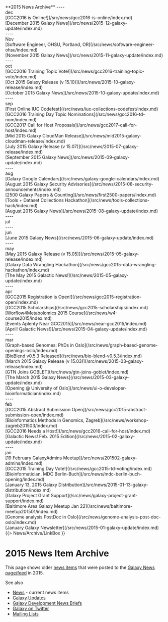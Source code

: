 <div class='linkbox'>
**2015 News Archive**
----
<div class='right'>dec</div>
[GCC2016 is Online!](/src/news/gcc2016-is-online/index.md)<br />
[December 2015 Galaxy News](/src/news/2015-12-galaxy-update/index.md)<br />
----
<div class='right'>Nov</div>
[Software Engineer, OHSU, Portland, OR](/src/news/software-engineer-ohsu/index.md)<br />
[November 2015 Galaxy News](/src/news/2015-11-galaxy-update/index.md)<br />
----
<div class='right'>oct</div>
[GCC2016 Training Topic Vote!](/src/news/gcc2016-training-topic-vote/index.md)<br />
[Oct 2015 Galaxy Release (v 15.10)](/src/news/2015-10-galaxy-release/index.md)<br />
[October 2015 Galaxy News](/src/news/2015-10-galaxy-update/index.md)<br />
----
<div class='right'>sep</div>
[First Online IUC Codefest](/src/news/iuc-collections-codefest/index.md)<br />
[GCC2016 Training Day Topic Nominations](/src/news/gcc2016-td-nom/index.md)<br />
[GCC2017 Call for Host Proposals](/src/news/gcc2017-call-for-host/index.md)<br />
[Mid 2015 Galaxy CloudMan Release](/src/news/mid2015-galaxy-cloudman-release/index.md)<br />
[July 2015 Galaxy Release (v 15.07)](/src/news/2015-07-galaxy-release/index.md)<br />
[September 2015 Galaxy News](/src/news/2015-09-galaxy-update/index.md)<br />
----
<div class='right'>aug</div>
[Galaxy Google Calendars](/src/news/galaxy-google-calendars/index.md)<br />
[August 2015 Galaxy Security Advisories](/src/news/2015-08-security-announcements/index.md)<br />
[2500 Galaxy Papers & Counting](/src/news/first2500-papers/index.md)<br />
[Tools + Dataset Collections Hackathon](/src/news/tools-collections-hack/index.md)<br />
[August 2015 Galaxy News](/src/news/2015-08-galaxy-update/index.md)<br />
----
<div class='right'>jul</div>
----
<div class='right'>jun</div>
[June 2015 Galaxy News](/src/news/2015-06-galaxy-update/index.md)<br />
----
<div class='right'>may</div>
[May 2015 Galaxy Release (v 15.05)](/src/news/2015-05-galaxy-release/index.md)<br />
[Galaxy Data Wrangling Hackathon](/src/news/gcc2015-data-wrangling-hackathon/index.md)<br />
[The May 2015 Galactic News!](/src/news/2015-05-galaxy-update/index.md)<br />
----
<div class='right'>apr</div>
[GCC2015 Registration is Open!](/src/news/gcc2015-registration-open/index.md)<br />
[GCC2015 Scholarships](/src/news/gcc2015-scholarships/index.md)<br />
[Worflow4Metabolomics 2015 Course](/src/news/w4-course2015/index.md)<br />
[Events Aplenty Near GCC2015](/src/news/near-gcc2015/index.md)<br />
[April! Galactic News!](/src/news/2015-04-galaxy-update/index.md)<br />
----
<div class='right'>mar</div>
[Graph-based Genomes: PhDs in Oslo](/src/news/graph-based-genome-openings-oslo/index.md)<br />
[BioBlend v0.5.3 Released](/src/news/bio-blend-v0.5.3/index.md)<br />
[March 2015 Galaxy Release (v 15.03)](/src/news/2015-03-galaxy-release/index.md)<br />
[GTN Joins GOBLET](/src/news/gtn-joins-goblet/index.md)<br />
[The March 2015 Galaxy News](/src/news/2015-03-galaxy-update/index.md)<br />
[Opening @ University of Oslo](/src/news/ui-o-developer-bioinformatician/index.md)<br />
----
<div class='right'>feb</div>
[GCC2015 Abstract Submission Open](/src/news/gcc2015-abstract-submission-open/index.md)<br />
[Bioinformatics Methods in Genomics, Zagreb](/src/news/workshop-zagreb201503/index.md)<br />
[GCC2016 Needs a Host!](/src/news/gcc2016-call-for-host/index.md)<br />
[Galactic News! Feb. 2015 Edition](/src/news/2015-02-galaxy-update/index.md)<br />
----
<div class='right'>jan</div>
[19 February GalaxyAdmins Meetup](/src/news/201502-galaxy-admins/index.md)<br />
[GCC2015 Training Day Vote!](/src/news/gcc2015-td-voting/index.md)<br />
[Bioinformatician, MDC Berlin-Buch](/src/news/mdc-berlin-buch-opening/index.md)<br />
[January 13, 2015 Galaxy Distribution](/src/news/2015-01-13-galaxy-distribution/index.md)<br />
[Galaxy Project Grant Support](/src/news/galaxy-project-grant-support/index.md)<br />
[Baltimore Area Galaxy Meetup Jan 22](/src/news/baltimore-meetup201501/index.md)<br />
[Genome analysis PostDoc in Oslo](/src/news/genome-analysis-post-doc-oslo/index.md)<br />
[January Galaxy Newsletter](/src/news/2015-01-galaxy-update/index.md)<br />
</div>
{{> News/Archive/LinkBox }}

# 2015 News Item Archive

This page shows older [news items](/src/news/index.md) that were posted to the [Galaxy News page/feed](/src/news/index.md) in 2015.

See also 
* [News](/src/news/index.md) - current news items
* [Galaxy Updates](/src/galaxy-updates/index.md)
* [Galaxy Development News Briefs](/src/dev-news-briefs/index.md)
* [Galaxy on Twitter](/src/galaxy-on-twitter/index.md)
* [Mailing Lists](/src/mailing-lists/index.md)

<div class='newsItemList'>
 

